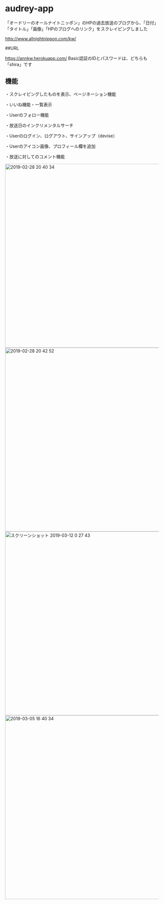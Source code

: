 # audrey-app

「オードリーのオールナイトニッポン」のHPの過去放送のブログから、「日付」「タイトル」「画像」「HPのブログへのリンク」をスクレイピングしました

http://www.allnightnippon.com/kw/

##URL

https://annkw.herokuapp.com/
Basic認証のIDとパスワードは、どちらも「shira」です


## 機能

・スクレイピングしたものを表示、ページネーション機能

・いいね機能・一覧表示

・Userのフォロー機能

・放送日のインクリメンタルサーチ

・Userのログイン、ログアウト、サインアップ（devise）

・Userのアイコン画像、プロフィール欄を追加

・放送に対してのコメント機能



<img width="600" alt="2019-02-28 20 40 34" src="https://user-images.githubusercontent.com/42834409/53564070-37941f00-3b99-11e9-8d7e-67dc2585ce60.png">


<img width="600" alt="2019-02-28 20 42 52" src="https://user-images.githubusercontent.com/42834409/53564150-71652580-3b99-11e9-8f14-011ba0679ba9.png">


<img width="600" alt="スクリーンショット 2019-03-12 0 27 43" src="https://user-images.githubusercontent.com/42834409/54135788-d0f6e700-445d-11e9-926e-8ab2dc2f48a8.png">


<img width="600" alt="2019-03-05 16 40 34" src="https://user-images.githubusercontent.com/42834409/53788534-780ee680-3f65-11e9-83b6-7070573d06b9.png">
